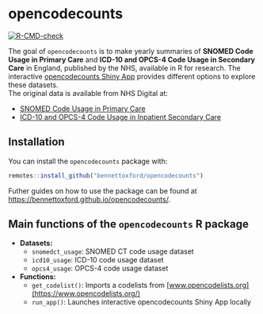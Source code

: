 
<!-- README.md is generated from README.Rmd. Please edit that file -->

# opencodecounts

<!-- badges: start -->

[![R-CMD-check](https://github.com/ebmdatalab/codeusage/actions/workflows/R-CMD-check.yaml/badge.svg)](https://github.com/ebmdatalab/codeusage/actions/workflows/R-CMD-check.yaml)

<!-- badges: end -->

The goal of `opencodecounts` is to make yearly summaries of **SNOMED
Code Usage in Primary Care** and **ICD-10 and OPCS-4 Code Usage in
Secondary Care** in England, published by the NHS, available in R for
research. The interactive [opencodecounts Shiny
App](https://bennettoxford.github.io/opencodecounts/articles/app.html)
provides different options to explore these datasets.  
The original data is available from NHS Digital at:

- [SNOMED Code Usage in Primary
  Care](https://digital.nhs.uk/data-and-information/publications/statistical/mi-snomed-code-usage-in-primary-care)
- [ICD-10 and OPCS-4 Code Usage in Inpatient Secondary
  Care](https://digital.nhs.uk/data-and-information/publications/statistical/hospital-admitted-patient-care-activity)

## Installation

You can install the `opencodecounts` package with:

``` r
remotes::install_github("bennettoxford/opencodecounts")
```

Futher guides on how to use the package can be found at
<https://bennettoxford.github.io/opencodecounts/>.

## Main functions of the `opencodecounts` R package

- **Datasets:**
  - `snomedct_usage`: SNOMED CT code usage dataset
  - `icd10_usage`: ICD-10 code usage dataset
  - `opcs4_usage`: OPCS-4 code usage dataset
- **Functions:**
  - `get_codelist()`: Imports a codelists from
    [www.opencodelists.org](https://www.opencodelists.org/)
  - `run_app()`: Launches interactive opencodecounts Shiny App locally
